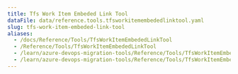 ```yaml
---
title: Tfs Work Item Embeded Link Tool
dataFile: data/reference.tools.tfsworkitemembededlinktool.yaml
slug: tfs-work-item-embeded-link-tool
aliases:
  - /docs/Reference/Tools/TfsWorkItemEmbededLinkTool
  - /Reference/Tools/TfsWorkItemEmbededLinkTool
  - /learn/azure-devops-migration-tools/Reference/Tools/TfsWorkItemEmbededLinkTool
  - /learn/azure-devops-migration-tools/Reference/Tools/TfsWorkItemEmbededLinkTool/index.md
---
```


